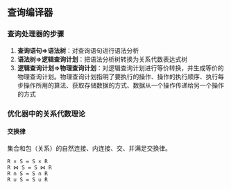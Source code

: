 ## 查询编译器

### 查询处理器的步骤

1. **查询语句=>语法树**：对查询语句进行语法分析
2. **语法树=>逻辑查询计划**：把语法分析树转换为关系代数表达式树
3. **逻辑查询计划=>物理查询计划**：对逻辑查询计划进行等价转换，并生成等价的物理查询计划。物理查询计划指明了要执行的操作、操作的执行顺序、执行每步操作所用的算法、获取存储数据的方式、数据从一个操作传递给另一个操作的方式

### 优化器中的关系代数理论

#### 交换律

集合和包（关系）的自然连接、内连接、交、并满足交换律。

```
R × S = S × R
R ⋈ S = S ⋈ R
R ∩ S = S ∩ R
R ∪ S = S ∪ R
```

